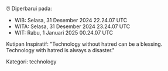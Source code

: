 ⏰ Diperbarui pada:
- WIB: Selasa, 31 Desember 2024 22.24.07 UTC
- WITA: Selasa, 31 Desember 2024 23.24.07 UTC
- WIT: Rabu, 1 Januari 2025 00.24.07 UTC

Kutipan Inspiratif:
"Technology without hatred can be a blessing. Technology with hatred is always a disaster."


Kategori: technology

